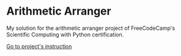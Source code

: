 # Arithmetic Arranger

My solution for the arithmetic arranger project of FreeCodeCamp's Scientific
Computing with Python certification.

[Go to project's instruction](https://www.freecodecamp.org/learn/scientific-computing-with-python/scientific-computing-with-python-projects/arithmetic-formatter)
